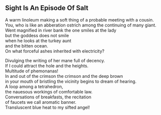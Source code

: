 Sight Is An Episode Of Salt
---------------------------
A warm linoleum making a soft thing of a probable meeting with a cousin.  
You, who is like an abberation ostrich among the continuing of many giant.  
Went magnified in river bank the one smiles at the lady  
but the goddess does not smile  
when he looks at the turkey aunt  
and the bitten ocean.  
On what forceful ashes inherited with electricity?  
  
Divulging the writing of her mane full of decency.  
If I could attract the hole and the heights.  
Multitude of phemonanas!  
In and out of the crimson the crimson and the deep brown  
in your mouth of bristling the vicinity begins to dream of hearing.  
A loop among a tetrahedron,  
the nauesous workings of comfortable law.  
Conversations of breakfasts, the recitation  
of faucets we call aromatic banner.  
Transluscent blue heat to my sifted angel!  
